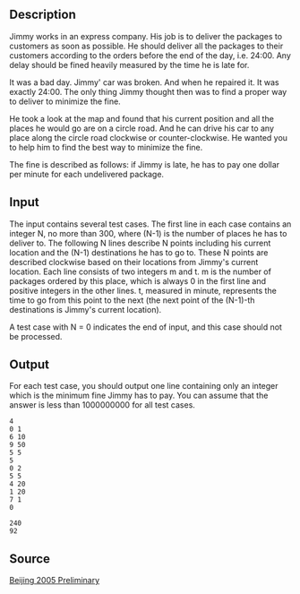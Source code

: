 <h2>Description</h2><p>Jimmy works in an express company. His job is to deliver the packages to customers as soon as possible. He should deliver all the packages to their customers according to the orders before the end of the day, i.e. 24:00. Any delay should be fined heavily measured by the time he is late for.
</p>
It was a bad day. Jimmy' car was broken. And when he repaired it. It was exactly 24:00. The only thing Jimmy thought then was to find a proper way to deliver to minimize the fine.

He took a look at the map and found that his current position and all the places he would go are on a circle road. And he can drive his car to any place along the circle road clockwise or counter-clockwise. He wanted you to help him to find the best way to minimize the fine.

The fine is described as follows: if Jimmy is late, he has to pay one dollar per minute for each undelivered package.<h2>Input</h2><p>The input contains several test cases. The first line in each case contains an integer N, no more than 300, where (N-1) is the number of places he has to deliver to. The following N lines describe N points including his current location and the (N-1) destinations he has to go to. These N points are described clockwise based on their locations from Jimmy's current location. Each line consists of two integers m and t. m is the number of packages ordered by this place, which is always 0 in the first line and positive integers in the other lines. t, measured in minute, represents the time to go from this point to the next (the next point of the (N-1)-th destinations is Jimmy's current location).
</p> 
A test case with N = 0 indicates the end of input, and this case should not be processed.<h2>Output</h2><p>For each test case, you should output one line containing only an integer which is the minimum fine Jimmy has to pay. You can assume that the answer is less than 1000000000 for all test cases.</p><pre><code class="language-input1">4
0 1
6 10
9 50
5 5
5
0 2
5 5
4 20
1 20
7 1
0
</code></pre><pre><code class="language-output1">240
92
</code></pre><h2>Source</h2><a href="searchproblem?field=source&amp;key=Beijing+2005+Preliminary">Beijing 2005 Preliminary</a>
